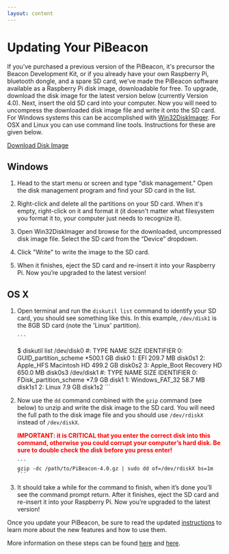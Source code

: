 ```yaml
---
layout: content
---
```


# Updating Your PiBeacon

If you’ve purchased a previous version of the PiBeacon, it's precursor the Beacon Development Kit, or if you already have your own Raspberry Pi, 
bluetooth dongle, and a spare SD card, we’ve made the PiBeacon software available as a Raspberry Pi disk 
image, downloadable for free. To upgrade, download the disk image for the latest version below (currently Version 4.0). 
Next, insert the old SD card into your computer. Now you will need to uncompress the 
downloaded disk image file and write it onto the SD card. For Windows systems this can be accomplished with 
[Win32DiskImager](http://sourceforge.net/projects/win32diskimager/).  For OSX and Linux you can use command line tools. Instructions for these are given below.

<a class="btn" href="">Download Disk Image</a>


## Windows

1. Head to the start menu or screen and type "disk management." Open the disk management program and find your SD card in the list.

2. Right-click and delete all the partitions on your SD card. When it's empty, right-click on it and format it (it doesn't matter what filesystem you format it to, your computer just needs to recognize it).

3. Open Win32DiskImager and browse for the downloaded, uncompressed disk image file. Select the SD card from the “Device” dropdown.

4. Click "Write" to write the image to the SD card.

5. When it finishes, eject the SD card and re-insert it into your Raspberry Pi. Now you’re upgraded to the latest version!


## OS X

1. Open terminal and run the `diskutil list` command to identify your SD card, you should see something like this.    In this example, `/dev/disk1` is the 8GB SD card (note the 'Linux' partition).  


       ```	
      $ diskutil list
       /dev/disk0
          #:                       TYPE NAME                    SIZE       IDENTIFIER
          0:      GUID_partition_scheme                        *500.1 GB   disk0
          1:                        EFI                         209.7 MB   disk0s1
          2:                  Apple_HFS Macintosh HD            499.2 GB   disk0s2
          3:                 Apple_Boot Recovery HD             650.0 MB   disk0s3
       /dev/disk1
          #:                       TYPE NAME                    SIZE       IDENTIFIER
          0:     FDisk_partition_scheme                        *7.9 GB     disk1
          1:             Windows_FAT_32                         58.7 MB    disk1s1
          2:                      Linux                         7.9 GB     disk1s2
       ```

2. Now use the `dd` command combined with the `gzip` command (see below) to unzip and write the disk image to the SD card.  You will need the full path to the disk image file and you should use `/dev/rdiskX` instead of `/dev/diskX`. <div style="color: red;">**IMPORTANT: it is CRITICAL that you enter the correct disk into this command, otherwise you could corrupt your computer’s hard disk.  Be sure to double check the disk before you press enter!**</div>

       ```    
       gzip -dc /path/to/PiBeacon-4.0.gz | sudo dd of=/dev/rdiskX bs=1m
       ```

3. It should take a while for the command to finish, when it’s done you’ll see the command prompt return.  After it finishes, eject the SD card and re-insert it into your Raspberry Pi. Now you’re upgraded to the latest version!

Once you update your PiBeacon, be sure to read the updated [instructions](http://developer.radiusnetworks.com/pibeacon/pibeacon-instructions.html) to learn more about the new features and how to use them.

More information on these steps can be found [here](http://lifehacker.com/how-to-clone-your-raspberry-pi-sd-card-for-super-easy-r-1261113524) and [here](http://raspberrypi.stackexchange.com/questions/311/how-do-i-backup-my-raspberry-pi).
